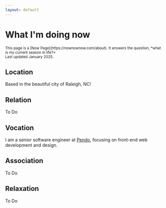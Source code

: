 ```yaml
---
layout: default
---
```


# What I'm doing now

<small>
This page is a [Now Page](https://nownownow.com/about). It answers the question, *what is my current season in life?*<br>
Last updated January 2025.
</small>

## Location

Based in the beautiful city of Raleigh, NC!

## Relation

To Do

## Vocation

I am a senior software engineer at [Pendo](https://www.pendo.io/), focusing on front-end web development and design.

## Association

To Do

## Relaxation

To Do
